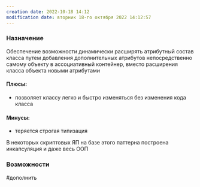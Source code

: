 ```yaml
---
creation date: 2022-10-18 14:12
modification date: вторник 18-го октября 2022 14:12:57
---
```


### Назначение

Обеспечение возможности динамически расширять атрибутный состав класса путем добавления дополнительных атрибутов непосредственно самому объекту в ассоциативный контейнер, вместо расширения класса объекта новыми атрибутами

#### Плюсы: 
* позволяет классу легко и быстро изменяться без изменения кода класса
#### Минусы: 
* теряется строгая типизация

В некоторых скриптовых ЯП на базе этого паттерна построена инкапсуляция и даже весь ООП
### Возможности 
#дополнить 